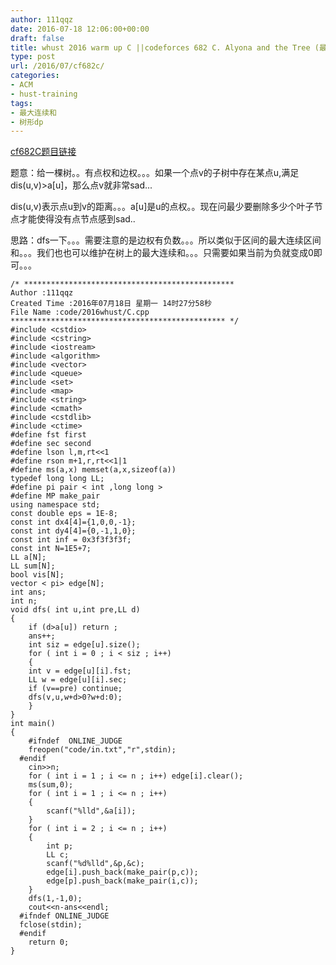 ```yaml
---
author: 111qqz
date: 2016-07-18 12:06:00+00:00
draft: false
title: whust 2016 warm up C ||codeforces 682 C. Alyona and the Tree (最大连续和,树形dp)
type: post
url: /2016/07/cf682c/
categories:
- ACM
- hust-training
tags:
- 最大连续和
- 树形dp
---
```


[cf682C题目链接](http://codeforces.com/problemset/problem/682/C)



题意：给一棵树。。有点权和边权。。。如果一个点v的子树中存在某点u,满足dis(u,v)>a[u]，那么点v就非常sad...

dis(u,v)表示点u到v的距离。。。a[u]是u的点权。。现在问最少要删除多少个叶子节点才能使得没有点节点感到sad..



思路：dfs一下。。。需要注意的是边权有负数。。。所以类似于区间的最大连续区间和。。。我们也也可以维护在树上的最大连续和。。。只需要如果当前为负就变成0即可。。。





    
    /* ***********************************************
    Author :111qqz
    Created Time :2016年07月18日 星期一 14时27分58秒
    File Name :code/2016whust/C.cpp
    ************************************************ */
    #include <cstdio>
    #include <cstring>
    #include <iostream>
    #include <algorithm>
    #include <vector>
    #include <queue>
    #include <set>
    #include <map>
    #include <string>
    #include <cmath>
    #include <cstdlib>
    #include <ctime>
    #define fst first
    #define sec second
    #define lson l,m,rt<<1
    #define rson m+1,r,rt<<1|1
    #define ms(a,x) memset(a,x,sizeof(a))
    typedef long long LL;
    #define pi pair < int ,long long >
    #define MP make_pair
    using namespace std;
    const double eps = 1E-8;
    const int dx4[4]={1,0,0,-1};
    const int dy4[4]={0,-1,1,0};
    const int inf = 0x3f3f3f3f;
    const int N=1E5+7;
    LL a[N];
    LL sum[N];
    bool vis[N];
    vector < pi> edge[N];
    int ans;
    int n;
    void dfs( int u,int pre,LL d)
    {
        if (d>a[u]) return ;
        ans++;
        int siz = edge[u].size();
        for ( int i = 0 ; i < siz ; i++)
        {
    	int v = edge[u][i].fst;
    	LL w = edge[u][i].sec;
    	if (v==pre) continue;
    	dfs(v,u,w+d>0?w+d:0);
        }
    }
    int main()
    {
    	#ifndef  ONLINE_JUDGE 
    	freopen("code/in.txt","r",stdin);
      #endif
    	cin>>n;
    	for ( int i = 1 ; i <= n ; i++) edge[i].clear();
    	ms(sum,0);
    	for ( int i = 1 ; i <= n ; i++)
    	{
    	    scanf("%lld",&a[i]);
    	}
    	for ( int i = 2 ; i <= n ; i++)
    	{
    	    int p;
    	    LL c;
    	    scanf("%d%lld",&p,&c);
    	    edge[i].push_back(make_pair(p,c));
    	    edge[p].push_back(make_pair(i,c));
    	}
    	dfs(1,-1,0);
    	cout<<n-ans<<endl;
      #ifndef ONLINE_JUDGE  
      fclose(stdin);
      #endif
        return 0;
    }
    



